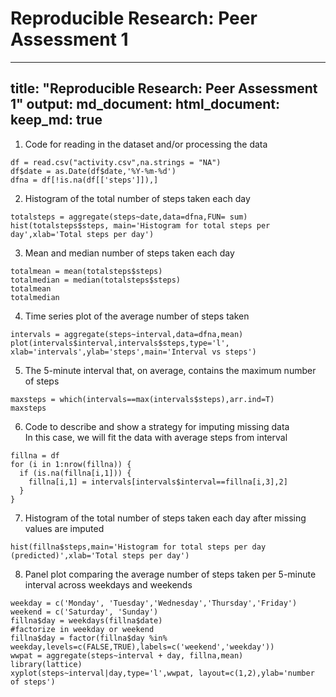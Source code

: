 # Reproducible Research: Peer Assessment 1
---
title: "Reproducible Research: Peer Assessment 1"
output: 
  md_document:
    html_document:
    keep_md: true
---

1. Code for reading in the dataset and/or processing the data
```{r, echo=TRUE}
df = read.csv("activity.csv",na.strings = "NA")
df$date = as.Date(df$date,'%Y-%m-%d')
dfna = df[!is.na(df[['steps']]),]
```

2. Histogram of the total number of steps taken each day
```{r, echo=TRUE}
totalsteps = aggregate(steps~date,data=dfna,FUN= sum)
hist(totalsteps$steps, main='Histogram for total steps per day',xlab='Total steps per day')
```

3. Mean and median number of steps taken each day
```{r, echo=TRUE}
totalmean = mean(totalsteps$steps)
totalmedian = median(totalsteps$steps)
totalmean
totalmedian
```

4. Time series plot of the average number of steps taken
```{r, echo=TRUE}
intervals = aggregate(steps~interval,data=dfna,mean)
plot(intervals$interval,intervals$steps,type='l', xlab='intervals',ylab='steps',main='Interval vs steps')
```

5. The 5-minute interval that, on average, contains the maximum number of steps
```{r, echo=TRUE}
maxsteps = which(intervals==max(intervals$steps),arr.ind=T)
maxsteps
```

6. Code to describe and show a strategy for imputing missing data  
In this case, we will fit the data with average steps from interval
```{r, echo=TRUE}
fillna = df
for (i in 1:nrow(fillna)) {
  if (is.na(fillna[i,1])) {
    fillna[i,1] = intervals[intervals$interval==fillna[i,3],2]
  }
}
```

7. Histogram of the total number of steps taken each day after missing values are imputed
```{r, echo=TRUE}
hist(fillna$steps,main='Histogram for total steps per day (predicted)',xlab='Total steps per day')
```

8. Panel plot comparing the average number of steps taken per 5-minute interval across weekdays and weekends
```{r, echo=TRUE}
weekday = c('Monday', 'Tuesday','Wednesday','Thursday','Friday')
weekend = c('Saturday', 'Sunday')
fillna$day = weekdays(fillna$date)
#factorize in weekday or weekend
fillna$day = factor(fillna$day %in% weekday,levels=c(FALSE,TRUE),labels=c('weekend','weekday'))
wwpat = aggregate(steps~interval + day, fillna,mean)
library(lattice)
xyplot(steps~interval|day,type='l',wwpat, layout=c(1,2),ylab='number of steps')
```
